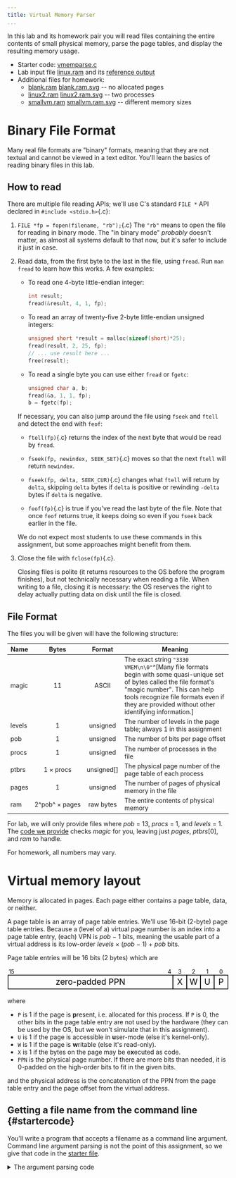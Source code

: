 ```yaml
---
title: Virtual Memory Parser
...
```


In this lab and its homework pair you will read files containing the entire contents of small physical memory, parse the page tables, and display the resulting memory usage.

- Starter code: [vmemparse.c](files/vmemparse.c)
- Lab input file [linux.ram](files/linux.ram) and its [reference output](files/linix.ram.svg)
- Additional files for homework:
    - [blank.ram](files/blank.ram) [blank.ram.svg](files/blank.ram.svg) -- no allocated pages
    - [linux2.ram](files/linux2.ram) [linux2.ram.svg](files/linux2.ram.svg) -- two processes
    - [smallvm.ram](files/smallvm.ram) [smallvm.ram.svg](files/smallvm.ram.svg) -- different memory sizes

# Binary File Format

Many real file formats are "binary" formats, meaning that they are not textual and cannot be viewed in a text editor.
You'll learn the basics of reading binary files in this lab.

## How to read

There are multiple file reading APIs; we'll use C's standard `FILE *` API declared in `#include <stdio.h>`{.c}:

1. `FILE *fp = fopen(filename, "rb");`{.c} The `"rb"` means to open the file for reading in binary mode. The "in binary mode" *probably* doesn't matter, as almost all systems default to that now, but it's safer to include it just in case.

2. Read data, from the first byte to the last in the file, using `fread`. Run `man fread` to learn how this works. A few examples:

    - To read one 4-byte little-endian integer:
        
        ````c
        int result;
        fread(&result, 4, 1, fp);
        ````
    
    - To read an array of twenty-five 2-byte little-endian unsigned integers:
    
        ````c
        unsigned short *result = malloc(sizeof(short)*25);
        fread(result, 2, 25, fp);
        // ... use result here ...
        free(result);
        ````
    
    - To read a single byte you can use either `fread` or `fgetc`:
        
        ````c
        unsigned char a, b;
        fread(&a, 1, 1, fp);
        b = fgetc(fp);
        ````

    If necessary, you can also jump around the file using `fseek` and `ftell` and detect the end with `feof`:
    
    - `ftell(fp)`{.c} returns the index of the next byte that would be read by `fread`.
    
    - `fseek(fp, newindex, SEEK_SET)`{.c} moves so that the next `ftell` will return `newindex`.

    - `fseek(fp, delta, SEEK_CUR)`{.c} changes what `ftell` will return by `delta`, skipping `delta` bytes if `delta` is positive or rewinding `-delta` bytes if `delta` is negative.
    
    - `feof(fp)`{.c} is true if you've read the last byte of the file.
        Note that once `feof` returns true, it keeps doing so even if you `fseek` back earlier in the file.
    
    We do not expect most students to use these commands in this assignment, but some approaches might benefit from them.

3. Close the file with `fclose(fp)`{.c}.
    
    Closing files is polite (it returns resources to the OS before the program finishes), but not technically necessary when reading a file.
    When writing to a file, closing it is necessary: the OS reserves the right to delay actually putting data on disk until the file is closed.


## File Format

The files you will be given will have the following structure:

Name   |Bytes  |Format     |Meaning
-------|:-----:|:---------:|----------
magic  |11     |ASCII      |The exact string `"3330 VMEM\n\0"`^[Many file formats begin with some quasi-unique set of bytes called the file format's "magic number". This can help tools recognize file formats even if they are provided without other identifying information.]
levels |1      |unsigned   |The number of levels in the page table; always 1 in this assignment
pob    |1      |unsigned   |The number of bits per page offset
procs  |1      |unsigned   |The number of processes in the file
ptbrs  |1 × procs|unsigned\[]|The physical page number of the page table of each process
pages  |1      |unsigned   |The number of pages of physical memory in the file
ram    |2^pob^ × pages|raw bytes  |The entire contents of physical memory

For lab, we will only provide files where *pob* = 13, *procs* = 1, and *levels* = 1.
The [code we provide](#startercode) checks *magic* for you, leaving just *pages*, *ptbrs*\[0], and *ram* to handle.

For homework, all numbers may vary.

# Virtual memory layout

Memory is allocated in pages.
Each page either contains a page table, data, or neither.

A page table is an array of page table entries.
We'll use 16-bit (2-byte) page table entries.
Because a (level of a) virtual page number is an index into a page table entry,
(each) VPN is *pob* − 1 bits, meaning the usable part of a virtual address is its low-order *levels* × (*pob* − 1) + *pob* bits.

Page table entries will be 16 bits (2 bytes) which are

<svg viewBox="-1 -1 322 32" font-size="12" text-anchor="middle" style="max-width:48em">
<rect x="0" y="10" width="240" height="20" fill="none" stroke="black"/>
<text x="120" y="24">zero-padded PPN</text>
<rect x="240" y="10" width="20" height="20" fill="none" stroke="black"/>
<text x="250" y="24">X</text>
<rect x="260" y="10" width="20" height="20" fill="none" stroke="black"/>
<text x="270" y="24">W</text>
<rect x="280" y="10" width="20" height="20" fill="none" stroke="black"/>
<text x="290" y="24">U</text>
<rect x="300" y="10" width="20" height="20" fill="none" stroke="black"/>
<text x="310" y="24">P</text>
<g font-size="8">
<text x="5" y="8">15</text>
<text x="235" y="8">4</text>
<text x="250" y="8">3</text>
<text x="270" y="8">2</text>
<text x="290" y="8">1</text>
<text x="310" y="8">0</text>
</g>
</svg>

where

- `P` is 1 if the page is **p**resent, i.e. allocated for this process. If `P` is 0, the other bits in the page table entry are not used by the hardware (they can be used by the OS, but we won't simulate that in this assignment).
- `U` is 1 if the page is accessible in **u**ser-mode (else it's kernel-only).
- `W` is 1 if the page is **w**ritable (else it's read-only).
- `X` is 1 if the bytes on the page may be e**x**ecuted as code.
- `PPN` is the physical page number. If there are more bits than needed, it is 0-padded on the high-order bits to fit in the given bits.

and the physical address is the concatenation of the PPN from the page table entry and the page offset from the virtual address.


## Getting a file name from the command line {#startercode}

You'll write a program that accepts a filename as a command line argument. Command line argument parsing is not the point of this assignment, so we give that code in the [starter file](files/vmemparse.c).

<details><summary>The argument parsing code</summary>
```c
#include <stdio.h>
#include <string.h>

int main(int argc, char *argv[]) {
    if (argc != 2) { // verifiy argument count
        fprintf(stderr, "USAGE: %s filenametoparse\n", argv[0]);
        return 1;
    }
    FILE *fp = fopen(argv[1], "rb");
    if (!fp) { // verify that the argument was a file
        fprintf(stderr, "Cannot open \"%s\" for parsing\n", argv[1]);
        return 1;
    }
    
    // read the magic starting string
    char magic[11];
    if (11 != fread(magic, 1, 11, fp)) {
        fprintf(stderr, "Invalid file format: \"%s\" too short\n", argv[1]);
        return 1;
    }
    if (strncmp(magic, "3330 VMEM\n\0", 11)) {
        fprintf(stderr, "Invalid file format: \"%s\" missing magic number\n", argv[1]);
        return 1;
    }

    /*
     * Your code here
     */
    
    fclose(fp);
    return 0;
}
```
</details>

# Drawing the contents of memory

Your task in both the lab and homework
is to make a program that can read a binary file describing the contents of RAM, as outlined above
and output an SVG file providing an illustration of both physical and virtual memory layout.
SVG is a convenient graphics format because

- It is [viewable by all major web browsers](https://caniuse.com/?search=svg)
- It is textual, not binary, making it easier to learn to write
- It contains descriptions of shapes to draw rather than pixels to color

That said, we provide the actual SVG creation code for you in the [starter file](files/vmemparse.c). In particular, we provide four functions:

- `void startImage(FILE *dst, unsigned char pages, unsigned char vpnbits, unsigned char processes)`
    
    This creates the SVG header, sizes the image, and creates the background shapes and labels. Call it on a newly-opened writable file (e.g., created by `fopen("filename.svg", "w")` before calling the other image functions we provide.

- `void drawVPNPage(FILE *dst, unsigned process, unsigned page, int isKernel, int isCode, int isWriteable)`

    This draws a stripe of color representing the given virtual address.
    Kernel pages are drawn darker than user pages.
    Code is shown in green, read/write data in blue, read-only data in gray or white.

- `void drawPPNPage(FILE *dst, unsigned page, char label)`

    This puts a single-character label in the given page of physical memory.
    Use digits for pages owned a given process (i.e., `'1' + processId`)
    and `'T'` for page tables.

- `void endImage(FILE *dst)`

    This creates the SVG trailer. Call it after you're done filling the image file with content, but before calling `fclose`.


# Lab Task

Create code that, when given [`linux.ram`](files/linux.ram), creates the following image:

![Correct image for `linux.ram`](files/linux.ram.svg){width="15em"}

Recommended steps:

1. The starter code already checks the magic number.
    You should read the levels and so on from the rest of the header.
    
    We recommend reading the entirety of the `ram` field into a `malloc`-allocated array.
    
2. Call `startImage`

3. Call `drawPPNPage` to put a `T` on the physical page of the first (and for the lab only) PTBR.

4. Read each PTE in the page indicated by the PTBR and for each
    
    a. Check if the page is present; if not, skip it
    
    b. The index of this PTE is the VPN to draw; read the other flag bits and call `drawVPNPage`
    
    c. Also call `drawPPNPage` using the PPN in the PTE.

5. Call `endImage`

6. `free` anything you `malloc`ed


# Homework Task

Also make your code work for any input where `levels == 1` and `procs >= 1`.

Note: if there are 2+ processors, it is possible they might both allocate the same page of physical RAM.
This is called "shared memory" and is used for kernel code, shared libraries, and some types of inter-process communication.
when that happens in an input file, label the given physical page multiple times;
the numbers will overlap in the image, showing the shared state of the page.

